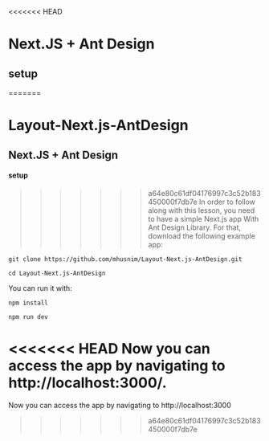 <<<<<<< HEAD
# Next.JS + Ant Design

## setup
=======
# Layout-Next.js-AntDesign

## Next.JS + Ant Design

#### setup
>>>>>>> a64e80c61df04176997c3c52b183450000f7db7e
In order to follow along with this lesson, you need to have a simple Next.js app With Ant Design Library. For that, download the following example app:

```
git clone https://github.com/mhusnim/Layout-Next.js-AntDesign.git

cd Layout-Next.js-AntDesign
```
You can run it with:
```
npm install

npm run dev
```

<<<<<<< HEAD
Now you can access the app by navigating to http://localhost:3000/.
=======
Now you can access the app by navigating to http://localhost:3000
>>>>>>> a64e80c61df04176997c3c52b183450000f7db7e

